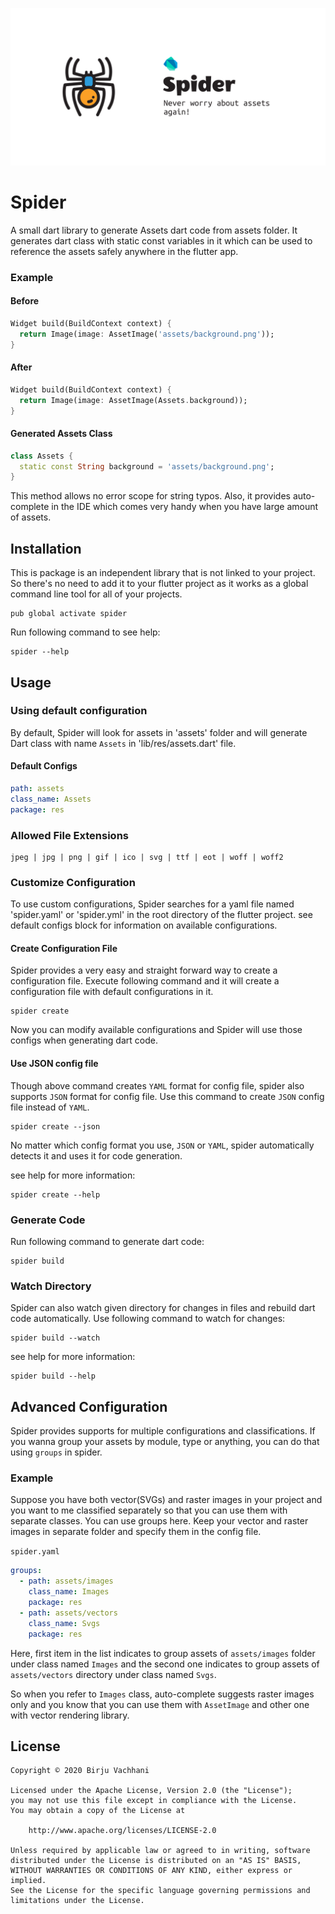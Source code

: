 
![Banner](spider.png)

# Spider

A small dart library to generate Assets dart code from assets folder.
It generates dart class with static const variables in it which can be used to reference
the assets safely anywhere in the flutter app.

### Example

#### Before
```dart
Widget build(BuildContext context) {
  return Image(image: AssetImage('assets/background.png'));
}
```

#### After
```dart
Widget build(BuildContext context) {
  return Image(image: AssetImage(Assets.background));
}
```

#### Generated Assets Class
```dart
class Assets {
  static const String background = 'assets/background.png';
}
```

This method allows no error scope for string typos. Also, it provides auto-complete
in the IDE which comes very handy when you have large amount of assets.

## Installation

This is package is an independent library that is not linked to your project. So there's no need to add it to your flutter project as it works as a global command line tool for all of your projects.

```shell
pub global activate spider
```

Run following command to see help:

```shell
spider --help
```

## Usage

### Using default configuration
By default, Spider will look for assets in 'assets' folder and will generate Dart
class with name `Assets` in 'lib/res/assets.dart' file.

#### Default Configs
```yaml
path: assets
class_name: Assets
package: res
```

### Allowed File Extensions

```
jpeg | jpg | png | gif | ico | svg | ttf | eot | woff | woff2
```

### Customize Configuration
To use custom configurations, Spider searches for a yaml file named 'spider.yaml' or 'spider.yml' in the
root directory of the flutter project. see default configs block for information on available configurations.

#### Create Configuration File
Spider provides a very easy and straight forward way to create a configuration file.
Execute following command and it will create a configuration file with default configurations in it.

```shell
spider create
```

Now you can modify available configurations and Spider will use those configs when generating dart code.

#### Use JSON config file

Though above command creates `YAML` format for config file, spider also supports `JSON` format for config file. Use this command to create `JSON` config file instead of `YAML`.

```shell
spider create --json
```

No matter which config format you use, `JSON` or `YAML`, spider automatically detects it and uses it for code generation.

see help for more information:
```shell
spider create --help
```

### Generate Code

Run following command to generate dart code:

```shell
spider build
```

### Watch Directory
Spider can also watch given directory for changes in files and rebuild dart code automatically. Use following command to watch for changes:

```shell
spider build --watch
```

see help for more information:
```shell
spider build --help
```

## Advanced Configuration
Spider provides supports for multiple configurations and classifications. If you wanna group your assets by module, type or anything, you can do that using `groups` in spider.

### Example
Suppose you have both vector(SVGs) and raster images in your project and you want to me classified separately so that you can use them with separate classes. You can use groups here. Keep your vector and raster images in separate folder and specify them in the config file.

`spider.yaml`
```yaml
groups:
  - path: assets/images
    class_name: Images
    package: res
  - path: assets/vectors
    class_name: Svgs
    package: res
```

Here, first item in the list indicates to group assets of `assets/images` folder under class named `Images` and the second one indicates to group assets of `assets/vectors` directory under class named `Svgs`. 

So when you refer to `Images` class, auto-complete suggests raster images only and you know that you can use them with `AssetImage` and other one with vector rendering library.

## License
```
Copyright © 2020 Birju Vachhani

Licensed under the Apache License, Version 2.0 (the "License");
you may not use this file except in compliance with the License.
You may obtain a copy of the License at

    http://www.apache.org/licenses/LICENSE-2.0

Unless required by applicable law or agreed to in writing, software
distributed under the License is distributed on an "AS IS" BASIS,
WITHOUT WARRANTIES OR CONDITIONS OF ANY KIND, either express or implied.
See the License for the specific language governing permissions and
limitations under the License.
```
